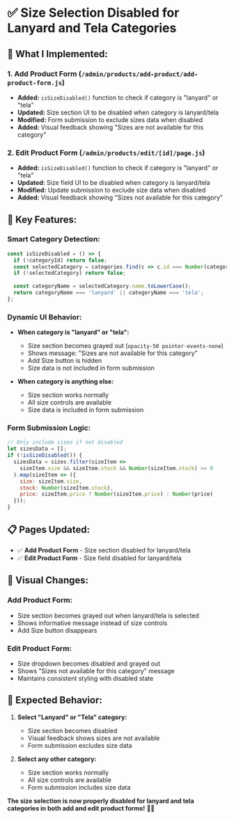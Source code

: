 # ✅ Size Selection Disabled for Lanyard and Tela Categories

## 🎯 **What I Implemented:**

### **1. Add Product Form** (`/admin/products/add-product/add-product-form.js`)
- **Added:** `isSizeDisabled()` function to check if category is "lanyard" or "tela"
- **Updated:** Size section UI to be disabled when category is lanyard/tela
- **Modified:** Form submission to exclude sizes data when disabled
- **Added:** Visual feedback showing "Sizes are not available for this category"

### **2. Edit Product Form** (`/admin/products/edit/[id]/page.js`)
- **Added:** `isSizeDisabled()` function to check if category is "lanyard" or "tela"
- **Updated:** Size field UI to be disabled when category is lanyard/tela
- **Modified:** Update submission to exclude size data when disabled
- **Added:** Visual feedback showing "Sizes not available for this category"

## 🔧 **Key Features:**

### **Smart Category Detection:**
```javascript
const isSizeDisabled = () => {
  if (!categoryId) return false;
  const selectedCategory = categories.find(c => c.id === Number(categoryId));
  if (!selectedCategory) return false;
  
  const categoryName = selectedCategory.name.toLowerCase();
  return categoryName === 'lanyard' || categoryName === 'tela';
};
```

### **Dynamic UI Behavior:**
- **When category is "lanyard" or "tela":**
  - Size section becomes grayed out (`opacity-50 pointer-events-none`)
  - Shows message: "Sizes are not available for this category"
  - Add Size button is hidden
  - Size data is not included in form submission

- **When category is anything else:**
  - Size section works normally
  - All size controls are available
  - Size data is included in form submission

### **Form Submission Logic:**
```javascript
// Only include sizes if not disabled
let sizesData = [];
if (!isSizeDisabled()) {
  sizesData = sizes.filter(sizeItem => 
    sizeItem.size && sizeItem.stock && Number(sizeItem.stock) >= 0
  ).map(sizeItem => ({
    size: sizeItem.size,
    stock: Number(sizeItem.stock),
    price: sizeItem.price ? Number(sizeItem.price) : Number(price)
  }));
}
```

## 📋 **Pages Updated:**

- ✅ **Add Product Form** - Size section disabled for lanyard/tela
- ✅ **Edit Product Form** - Size field disabled for lanyard/tela

## 🎨 **Visual Changes:**

### **Add Product Form:**
- Size section becomes grayed out when lanyard/tela is selected
- Shows informative message instead of size controls
- Add Size button disappears

### **Edit Product Form:**
- Size dropdown becomes disabled and grayed out
- Shows "Sizes not available for this category" message
- Maintains consistent styling with disabled state

## 🚀 **Expected Behavior:**

1. **Select "Lanyard" or "Tela" category:**
   - Size section becomes disabled
   - Visual feedback shows sizes are not available
   - Form submission excludes size data

2. **Select any other category:**
   - Size section works normally
   - All size controls are available
   - Form submission includes size data

**The size selection is now properly disabled for lanyard and tela categories in both add and edit product forms!** 🎯✨
